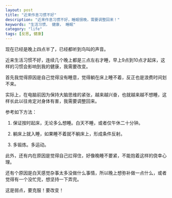 ```yaml
---
layout: post
title: "近来作息习惯不好"
description: "近来作息习惯不好，睡眠很晚，需要调整回来！"
keywords: "生活习惯， 健康， 睡眠"
category: "life"
tags: [反思, 健康]
---
```


现在已经是晚上四点半了，已经都听到鸟叫的声音。

近来生活习惯不好，连续几个晚上都是三点左右才睡，早上9点到10点才起床，这样的习惯会影响到我的健康，我需要改变。

首先我觉得原因是自己觉得没有睡意，觉得躺在床上睡不着，反正也是浪费时间划不来。

实际上，在电脑前因为保持大脑思维的紧张，越来越兴奋，也就越来越不想睡，这样长此以往肯定对身体有害，我需要调整回来。

参考如下方法：

1. 保证按时起床，无论多么想睡。白天不睡，或者仅午休二十分钟。

2. 躺床上就入睡，如果睡不着就不躺床上，形成条件反射。

3. 多锻炼。多运动。

此外，还有内在原因是觉得自己扛得住，好像晚睡不要紧，不能抱着这样的侥幸心理。

还有个原因是白天感觉杂事太多没做什么事情，所以晚上想弥补做一点什么，或者觉得有一个没忙完，想坚持一下弄完。

这是弱点，要克服！要改变！
